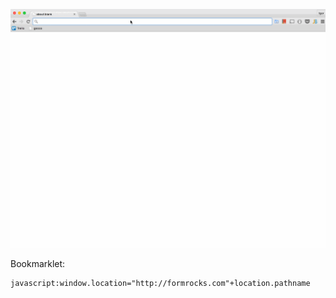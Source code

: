 
![Usage](https://raw.githubusercontent.com/vasilcovsky/gopaper/master/media/gocco.gif)

Bookmarklet: 
```
javascript:window.location="http://formrocks.com"+location.pathname
```
